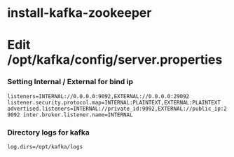 # install-kafka-zookeeper


# Edit /opt/kafka/config/server.properties
### Setting Internal / External for bind ip
``
listeners=INTERNAL://0.0.0.0:9092,EXTERNAL://0.0.0.0:29092
listener.security.protocol.map=INTERNAL:PLAINTEXT,EXTERNAL:PLAINTEXT
advertised.listeners=INTERNAL://private_id:9092,EXTERNAL://public_ip:29092
inter.broker.listener.name=INTERNAL
``
### Directory logs for kafka
``
log.dirs=/opt/kafka/logs
``
